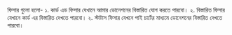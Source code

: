 ফিসার গুলো হলো-
১. কার্ড এড ফিসার যেখানে আমার ডোনেশনের বিস্তারিত যোগ করতে পারবো।
২. বিস্তারিত ফিসার যেখানে কার্ড এর বিস্তারিত দেখতে পারবো।
২. স্টাটাস ফিসার যেখনে পাই চার্টের মাধ্যমে ডোনেশনের  বিস্তারিত  দেখতে পারবো।
